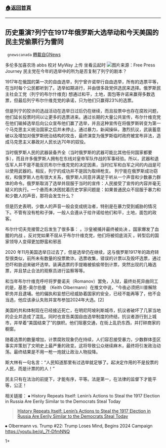 ###  [:house:返回首頁](https://github.com/ourhimalayas/txt)
---

## 历史重演?列宁在1917年俄罗斯大选举动和今天美国的民主党偷票行为雷同
` gnewscanada` [轉載自GNews](https://gnews.org/zh-hans/536551/)

多伦多加喜农场 abbs
校对 MyWay 上传 坐看云起时
![]()![](https://gnews-media-offload.s3.amazonaws.com/wp-content/uploads/2020/11/08005551/Free-Press-Journal.jpg)图片来源：Free Press Journey
民主党在今年的选举中的所为是否复制了列宁的剧本？

1917年在俄国的第一次的自由选举，列宁曾许诺举行自由选举，所有的选票平等，在当时每个公民都听到了。选举如期进行，并由很多政党供选民来选择。俄罗斯民主社会工党（列宁的布尔什维克) 想通过和平，土地，面包等许诺来赢得多数选票，但最后列宁布尔什维克党的承诺，只为他们只赢得23%的选票。

但是列宁的狡诈的选战活动在选举日过后仍在继续，而且投票中也存在腐败问题，他们延长投票时间以让更多的选票进来。通过长期的大量公共宣传，布尔什维克党在他们输掉选举后向公众宣布他们赢了选举，并且这种宣传在将俄罗斯转变为第一个马克思主义统治国家之后并未停止。通过暴力，新闻操纵，激烈抗议，武装蓄意破以及增加对俄罗斯统治结构的攻击，最终演变为俄罗斯临时政府被宣布非法，造成马克思主义暴政对人民长达70年的奴役。

当时俄罗斯人民的武器装备齐全（当时俄罗斯的武器可能比其他任何国家都要多），而且许多俄罗斯人拥有在东线对皇帝军队作战的军事经验。所以，武器和退伍军人并不是不能反抗布尔什维克党的决定因素，当时红军和白军之间的内战是可以使用武器的。相反，列宁的成功并不是因为取缔枪支。
列宁能在俄罗斯成功窃权，和俄罗斯人也有很大关系，俄罗斯人同意并满足于听从一个声音和少数暴力群体的命令。俄罗斯取消了选举并屈服于当时的宣传：人民接受了宣传的内容并毫无疑义的执行。一个悬而未决困扰着历史学家问题是：如果普通民众不屈服于暴力和和少数人的声音，那将会发生什么？

但是历史表明，少数人的声音一般会变成统治者，特别是在暴力受到威胁的情况下。不管有没有枪和子弹，一般人会遵从于给许诺给他们和平，土地，面包的政客。

布尔什切夫克接管之后发生了很多事：
。沙皇被捕并最终被处决
。国家爆发了血腥的内战
。反对党如果不屈从于布尔什维克党，他们将被彻底消灭
。转型后的国家领导人变得更加野蛮和邪恶

2020 年11月美国选举日过去了，但是选举仍在继续，这与俄罗斯1917年的政府转型很类似，前所未有数量的投票欺诈。选票收集，错误的计票以及毁坏选票，通过恐吓和胁迫来破坏选举。装满选票的手提箱被偷偷带到计票，突然出现的几箱选票，并且禁止合法的观察员进行监察等等。

和当年布尔什维克呼吁将罗曼诺夫（Romanov）罢免，入狱，最终处死异曲同工的是，基思-奥尔伯曼 （Keith Olbermann）在推文中说，“今夜必须把川普解除职务并且逮埔。他的偏执和妄想已经威胁着国家的安全，已经不能再等了，他不会当选，他应该承认失败并宣布参加2024年大选。[2]

美国的共和体制现在已经接近死亡，在明尼阿坡利斯城市，抗议者破坏了几家当地的企业并造成了混乱。同时也宣告美国自由选举制度的终结，抗议者游行到上城市，并举着“美国结束了”的旗帜。他们阻塞交通，在街上乱扔东西，并打碎商家的橱窗。

随着选票的数量增加，计票腐败现象仍在持续，人们容忍接受暴力，少数群体歪区事实并策划了文明史上最严重的政变。这将导致公众继续麻木，最终将引发政治动荡。最终结果是不用一枪一炮就让政治人物投降。

斯大林有一句名言：“人民知道那里有过选举就足够了。起决定作用的不是投票的人民，而是计票的的人！”

民主只有在法治的前提下，才能有序，平等。法是第一，在法律的监督下才能平等，公正！



相关链接：
⦁ History Repeats Itself: Lenin’s Actions to Steal the 1917 Election in Russia Are Eerily Similar to the Democrats Steal Today




> [History Repeats Itself: Lenin’s Actions to Steal the 1917 Election in Russia Are Eerily Similar to the Democrats Steal Today](https://www.thegatewaypundit.com/2020/11/history-repeats-lenins-actions-steal-1917-election-russia-eerily-similar-democrats-steal-today/)


⦁ Olbermann vs. Trump #22: Trump Loses Mind, Begins 2024 Campaign
https://youtu.be/q\_7f-DfmNNQ

1+
